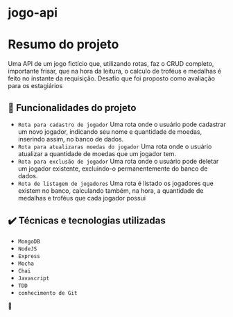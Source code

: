 # jogo-api

# Resumo do projeto
Uma API de um jogo fictício que, utilizando rotas, faz o CRUD completo, importante frisar, que na hora da leitura, o calculo de troféus e medalhas é feito no instante da requisição.
Desafio que foi proposto como avaliação para os estagiários


## 🔨 Funcionalidades do projeto

- `Rota para cadastro de jogador` Uma rota onde o usuário pode cadastrar um novo jogador, indicando seu nome e quantidade de moedas, inserindo assim, no banco de dados.
- `Rota para atualizaras moedas do jogador` Uma rota onde o usuário atualizar a quantidade de moedas que um jogador tem.
- `Rota para exclusão de jogador` Uma rota onde o usuário pode deletar um jogador existente, excluindo-o permanentemente do banco de dados.
- `Rota de listagem de jogadores` Uma rota é listado os jogadores que existem no banco, calculando também, na hora, a quantidade de medalhas e troféus que cada jogador possui


## ✔️ Técnicas e tecnologias utilizadas

- ``MongoDB``
- ``NodeJS``
- ``Express``
- ``Mocha``
- ``Chai``
- ``Javascript``
- ``TDD``
- ``conhecimento de Git``


:hamster:

